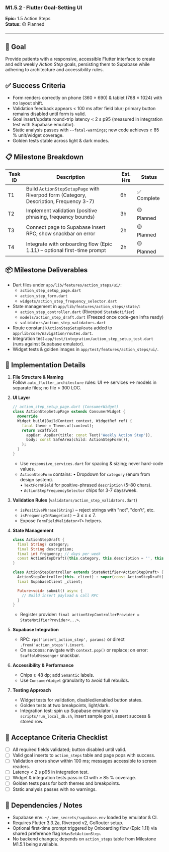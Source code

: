 ### M1.5.2 · Flutter Goal-Setting UI

**Epic:** 1.5 Action Steps\
**Status:** 🟡 Planned

---

## 🎯 Goal

Provide patients with a responsive, accessible Flutter interface to create and
edit weekly _Action Step_ goals, persisting them to Supabase while adhering to
architecture and accessibility rules.

## ✅ Success Criteria

- Form renders correctly on phone (360 × 690) & tablet (768 × 1024) with no
  layout shift.
- Validation feedback appears < 100 ms after field blur; primary button remains
  disabled until form is valid.
- Goal insert/update round-trip latency < 2 s p95 (measured in integration test
  with Supabase emulator).
- Static analysis passes with `--fatal-warnings`; new code achieves ≥ 85 %
  unit/widget coverage.
- Golden tests stable across light & dark modes.

## 📋 Milestone Breakdown

| Task ID | Description                                                                           | Est. Hrs | Status      |
| ------- | ------------------------------------------------------------------------------------- | -------- | ----------- |
| T1      | Build `ActionStepSetupPage` with Riverpod form (Category, Description, Frequency 3-7) | 6h       | ✅ Complete |
| T2      | Implement validation (positive phrasing, frequency bounds)                            | 3h       | 🟡 Planned  |
| T3      | Connect page to Supabase insert RPC; show snackbar on error                           | 2h       | 🟡 Planned  |
| T4      | Integrate with onboarding flow (Epic 1.11) – optional first-time prompt               | 2h       | 🟡 Planned  |

## 📦 Milestone Deliverables

- Dart files under `app/lib/features/action_steps/ui/`:
  - `action_step_setup_page.dart`
  - `action_step_form.dart`
  - `widgets/action_step_frequency_selector.dart`
- State management in `app/lib/features/action_steps/state/`:
  - `action_step_controller.dart` (Riverpod `StateNotifier`)
  - `models/action_step_draft.dart` (Freezed once code-gen infra ready)
  - `validators/action_step_validators.dart`
- Route constant `kActionStepSetupRoute` added to
  `app/lib/core/navigation/routes.dart`.
- Integration test `app/test/integration/action_step_setup_test.dart` (runs
  against Supabase emulator).
- Widget tests & golden images in `app/test/features/action_steps/ui/`.

## 🔧 Implementation Details

1. **File Structure & Naming**\
   Follow `auto_flutter_architecture` rules: UI ↔ services ↔ models in separate
   files; no file > 300 LOC.

2. **UI Layer**
   ```dart
   // action_step_setup_page.dart (ConsumerWidget)
   class ActionStepSetupPage extends ConsumerWidget {
     @override
     Widget build(BuildContext context, WidgetRef ref) {
       final theme = Theme.of(context);
       return Scaffold(
         appBar: AppBar(title: const Text('Weekly Action Step')),
         body: const SafeArea(child: ActionStepForm()),
       );
     }
   }
   ```
   - Use `responsive_services.dart` for spacing & sizing; never hard-code
     values.
   - `ActionStepForm` contains: • Dropdown for `category` (enum from design
     system).\
     • `TextFormField` for positive-phrased `description` (5–80 chars).\
     • `ActionStepFrequencySelector` chips for 3-7 days/week.

3. **Validation Rules** (`validators/action_step_validators.dart`)
   - `isPositivePhrase(String)` – reject strings with "not", "don’t", etc.
   - `isFrequencyInRange(int)` – 3 ≤ x ≤ 7.
   - Expose `FormFieldValidator<T>` helpers.

4. **State Management**
   ```dart
   class ActionStepDraft {
     final String? category;
     final String description;
     final int frequency; // days per week
     const ActionStepDraft({this.category, this.description = '', this.frequency = 3});
   }

   class ActionStepController extends StateNotifier<ActionStepDraft> {
     ActionStepController(this._client) : super(const ActionStepDraft());
     final SupabaseClient _client;

     Future<void> submit() async {
       // Build insert payload & call RPC
     }
   }
   ```
   - Register provider:
     `final actionStepControllerProvider = StateNotifierProvider<...>`.

5. **Supabase Integration**
   - RPC: `rpc('insert_action_step', params)` or direct
     `.from('action_steps').insert`.
   - On success: navigate with `context.pop()` or replace; on error:
     `ScaffoldMessenger` snackbar.

6. **Accessibility & Performance**
   - Chips ≥ 48 dp; add `Semantic` labels.
   - Use `ConsumerWidget` granularity to avoid full rebuilds.

7. **Testing Approach**
   - Widget tests for validation, disabled/enabled button states.
   - Golden tests at two breakpoints, light/dark.
   - Integration test: spin up Supabase emulator via `scripts/run_local_db.sh`,
     insert sample goal, assert success & stored row.

## 📜 Acceptance Criteria Checklist

- [ ] All required fields validated; button disabled until valid.
- [ ] Valid goal inserts to `action_steps` table and page pops with success.
- [ ] Validation errors show within 100 ms; messages accessible to screen
      readers.
- [ ] Latency < 2 s p95 in integration test.
- [ ] Widget & integration tests pass in CI with ≥ 85 % coverage.
- [ ] Golden tests pass for both themes and breakpoints.
- [ ] Static analysis passes with no warnings.

## 🔗 Dependencies / Notes

- Supabase env: `~/.bee_secrets/supabase.env` loaded by emulator & CI.
- Requires Flutter 3.3.2a, Riverpod v2, GoRouter setup.
- Optional first-time prompt triggered by Onboarding flow (Epic 1.11) via shared
  preference flag `kHasSetActionStep`.
- No backend changes; depends on `action_steps` table from Milestone M1.5.1
  being available.
